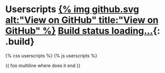 # Userscripts <span>[{% img github.svg alt:"View on GitHub" title:"View on GitHub" %}](https://github.com/Charcoal-SE/Userscripts) [Build <span>status loading…</span>](//travis-ci.org/Charcoal-SE/userscripts){: .build}</span>

{% css userscripts %}
{% js userscripts %}

{{ foo
multiline
where does it end }}
